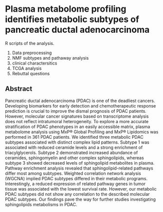 # Plasma metabolome profiling identifies metabolic subtypes of pancreatic ductal adenocarcinoma

R scripts of the analysis.
1. Data preprocessing
2. NMF subtypes and pathaway analysis
3. clinical charactersitics
4. TCGA analysis
5. Rebuttal questions

## Abstract

Pancreatic ductal adenocarcinoma (PDAC) is one of the deadliest cancers. Developing biomarkers for early detection and chemotherapeutic response prediction is crucial to improve the dismal prognosis of PDAC patients. However, molecular cancer signatures based on transcriptome analysis does not reflect intratumoral heterogeneity. To explore a more accurate stratification of PDAC phenotypes in an easily accessible matrix, plasma metabolome analysis using MxP® Global Profiling and MxP® Lipidomics was performed in 361 PDAC patients. We identified three metabolic PDAC subtypes associated with distinct complex lipid patterns. Subtype 1 was associated with reduced ceramide levels and a strong enrichment of triacylglycerols. Subtype 2 demonstrated increased abundance of ceramides, sphingomyelin and other complex sphingolipids, whereas subtype 3 showed decreased levels of sphingolipid metabolites in plasma. Pathway enrichment analysis revealed that sphingolipid-related pathways differ most among subtypes. Weighted correlation network analysis (WGCNA) implied PDAC subtypes differed in their metabolic programs. Interestingly, a reduced expression of related pathway genes in tumor tissue was associated with the lowest survival rate. However, our metabolic PDAC subtypes did not show any correlation to the described molecular PDAC subtypes. Our findings pave the way for further studies investigating sphingolipids metabolisms in PDAC.
